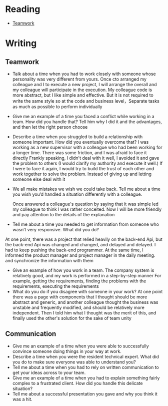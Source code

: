 # Reading

- [Teamwork](https://www.job-applications.com/interview-questions/describe-a-time-when-you-had-to-work-as-part-of-a-team/)

# Writing

## Teamwork

- Talk about a time when you had to work closely with someone whose personality was very different from yours.
  Once cto arranged my colleague and I to execute a new project, I will arrange the overall and my colleague will participate in the execution.
  My colleague code is more abstract, but I like simple and effective.
  But it is not required to write the same style
  so at the code and business level，Separate tasks as much as possible to perform individually
- Give me an example of a time you faced a conflict while working in a team. How did you handle that?
  Tell him why I did it and the advantages, and then let the right person choose
- Describe a time when you struggled to build a relationship with someone important. How did you eventually overcome that?
  I was working as a new supervisor with a colleague who had been working for a longer time.
  There was some friction, and I was afraid to face it directly
  Frankly speaking, I didn't deal with it well, I avoided it and gave the problem to others (I would clarify my authority and execute it well.)
  If I were to face it again, I would try to build the trust of each other and work together to solve the problem.
  Instead of giving up and letting someone else deal with it
- We all make mistakes we wish we could take back. Tell me about a time you wish you’d handled a situation differently with a colleague.

  Once answered a colleague's question by saying that it was simple
  led my colleague to think I was rather conceited.
  Now I will be more friendly and pay attention to the details of the explanation

- Tell me about a time you needed to get information from someone who wasn’t very responsive. What did you do?

At one point, there was a project that relied heavily on the back-end Api, but the back-end Api was changed and changed, and delayed and delayed.
I had to keep pushing the back-end programmer.
At the same time, I informed the product manager and project manager in the daily meeting.
and synchronize the information with them

- Give an example of how you work in a team.
  The company system is relatively good, and my work is performed in a step-by-step manner
  For example, getting the requirements, finding the problems with the requirements, executing the requirements
- What do you do if you disagree with someone in your work?
  At one point there was a page with components that I thought should be more abstract and generic, and another colleague thought the business was unstable and frequently modified, and should be relatively more independent.
  Then I told him what I thought was the merit of this, and finally used the other's solution for the sake of team unity

## Communication

- Give me an example of a time when you were able to successfully convince someone doing things in your way at work.
- Describe a time when you were the resident technical expert. What did you do to make sure everyone was able to understand you?
- Tell me about a time when you had to rely on written communication to get your ideas across to your team.
- Give me an example of a time when you had to explain something fairly complex to a frustrated client. How did you handle this delicate situation?
- Tell me about a successful presentation you gave and why you think it was a hit.

